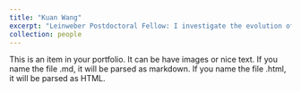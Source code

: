 ```yaml
---
title: "Kuan Wang"
excerpt: "Leinweber Postdoctoral Fellow: I investigate the evolution of dark matter halos, the galaxy–halo connection, and the cosmological model.<br/><img src='/images/kwang_headshot.jpg' width='275'>"
collection: people
---
```


This is an item in your portfolio. It can be have images or nice text. If you name the file .md, it will be parsed as markdown. If you name the file .html, it will be parsed as HTML. 
